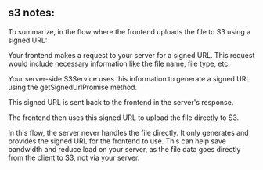 s3 notes:
--------
To summarize, in the flow where the frontend uploads the file to S3 using a
signed URL:

Your frontend makes a request to your server for a signed URL. This request
would include necessary information like the file name, file type, etc.

Your server-side S3Service uses this information to generate a signed URL using
the getSignedUrlPromise method.

This signed URL is sent back to the frontend in the server's response.

The frontend then uses this signed URL to upload the file directly to S3.

In this flow, the server never handles the file directly. It only generates and
provides the signed URL for the frontend to use. This can help save bandwidth
and reduce load on your server, as the file data goes directly from the client
to S3, not via your server.
